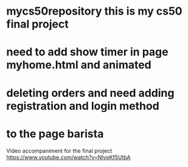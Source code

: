 # mycs50repository this is my cs50 final project

# need to add show timer in page myhome.html and animated
# deleting orders and need adding registration and login method
# to the page barista

Video accompaniment for the final project
https://www.youtube.com/watch?v=NlvpKf5UtbA
